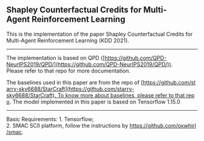 ## Shapley Counterfactual Credits for Multi-Agent Reinforcement Learning
This is the implementation of the paper Shapley Counterfactual Credits for Multi-Agent Reinforcement Learning (KDD 2021).
* * *
The implementation is based on QPD ([https://github.com/QPD-NeurIPS2019/QPD/](https://github.com/QPD-NeurIPS2019/QPD/)). Please refer to that repo for more documentation.

The baselines used in this paper are from the repo of [https://github.com/starry-sky6688/StarCraft](https://github.com/starry-sky6688/StarCraft). To know more about baselines, please refer to that repo.
The model implemented in this paper is based on Tensorflow 1.15.0
* * *
Basic Requirements:
1. Tensorflow;
2. SMAC SCII platform, follow the instructions by https://github.com/oxwhirl/smac.